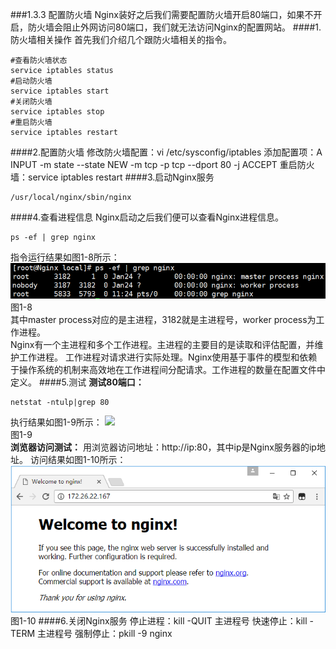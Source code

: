 ###1.3.3 配置防火墙
Nginx装好之后我们需要配置防火墙开启80端口，如果不开启，防火墙会阻止外网访问80端口，我们就无法访问Nginx的配置网站。
####1.防火墙相关操作
首先我们介绍几个跟防火墙相关的指令。
```
#查看防火墙状态
service iptables status
#启动防火墙
service iptables start
#关闭防火墙
service iptables stop
#重启防火墙
service iptables restart 
```
####2.配置防火墙
修改防火墙配置：vi /etc/sysconfig/iptables 
添加配置项：A INPUT -m state --state NEW -m tcp -p tcp --dport 80 -j ACCEPT
重启防火墙：service iptables restart 
####3.启动Nginx服务
```
/usr/local/nginx/sbin/nginx
```
####4.查看进程信息
Nginx启动之后我们便可以查看Nginx进程信息。
```
ps -ef | grep nginx
```
指令运行结果如图1-8所示：
![](/assets/QQ截图20180129113819.png)  
图1-8  
其中master process对应的是主进程，3182就是主进程号，worker process为工作进程。  
Nginx有一个主进程和多个工作进程。主进程的主要目的是读取和评估配置，并维护工作进程。 工作进程对请求进行实际处理。Nginx使用基于事件的模型和依赖于操作系统的机制来高效地在工作进程间分配请求。工作进程的数量在配置文件中定义。
####5.测试
**测试80端口：**
```
netstat -ntulp|grep 80
```
执行结果如图1-9所示：
![](/assets/微信截图_20180123100114.png)  
图1-9    
**浏览器访问测试：**
用浏览器访问地址：http://ip:80，其中ip是Nginx服务器的ip地址。
访问结果如图1-10所示：
![](/assets/微信截图_20180205104456.png)  
图1-10
####6.关闭Nginx服务
停止进程：kill -QUIT 主进程号
快速停止：kill -TERM 主进程号
强制停止：pkill -9 nginx
